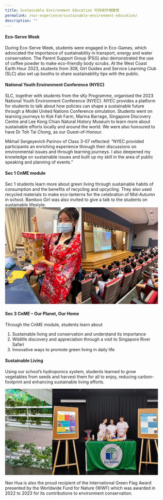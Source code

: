 ```yaml
---
title: Sustainable Environment Education 可持续环境教育
permalink: /our-experience/sustainable-environment-education/
description: ""
---
```

#### Eco-Serve Week
During Eco-Serve Week, students were engaged in Eco-Games, which advocated the importance of sustainability in transport, energy and water conservation. The Parent Support Group (PSG) also demonstrated the use of coffee powder to make eco-friendly body scrubs. At the West Coast Earth Hour 2023, students from 308, Girl Guides and Service Learning Club (SLC) also set up booths to share sustainability tips with the public.

#### National Youth Environment Conference (NYEC)

SLC, together with students from the sKy Programme, organised the 2023 National Youth Environment Conference (NYEC). NYEC provides a platform for students to talk about how policies can shape a sustainable future through a Model United Nations Conference simulation. Students went on learning journeys to Kok Fah Farm, Marina Barrage, Singapore Discovery Centre and Lee Kong Chian Natural History Museum to learn more about sustainable efforts locally and around the world. We were also honoured to have Dr Toh Tai Chong, as our Guest-of-Honour.

Mikhail Sergeyevich Parinov of Class 3-07 reflected: “NYEC provided participants an enriching experience through their discussions on environmental issues and through learning journeys. I also deepened my knowledge on sustainable issues and built up my skill in the area of public speaking and planning of events.”

#### Sec 1 CnME module
Sec 1 students learn more about green living through sustainable habits of consumption and the benefits of recycling and upcycling. They also used recycled materials to make eco-lanterns for the celebration of Mid-Autumn in school. Bamboo Girl was also invited to give a talk to the students on sustainable lifestyle. 
![](/images/Our%20Experience/Sustainable%20Environment/sec%201%20cnme_2000x1260.jpg) 




#### Sec 3 CnME – Our Planet, Our Home

Through the CnME module, students learn about 

1.  Sustainable living and conservation and understand its importance
2.  Wildlife discovery and appreciation through a visit to Singapore River Safari
3.  Innovative ways to promote green living in daily life

#### Sustainable Living

Using our school’s hydroponics system, students learned to grow vegetables from seeds and harvest them for all to enjoy, reducing carbon-footprint and enhancing sustainable living efforts. 

![](/images/Our%20Experience/Sustainable%20Environment/hydroponics_2240x1260.jpg)
  

Nan Hua is also the proud recipient of the International Green Flag Award presented by the Worldwide Fund for Nature (WWF) which was awarded in 2022 to 2023 for its contributions to environment conservation.